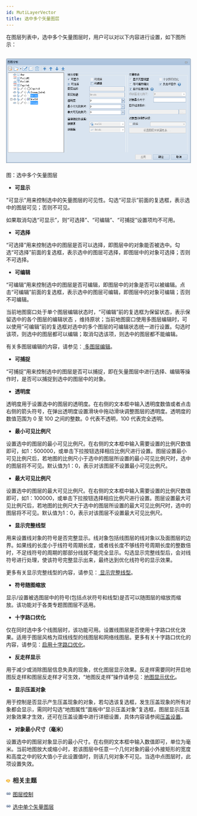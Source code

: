 ```yaml
---
id: MutiLayerVector
title: 选中多个矢量图层
---
```

在图层列表中，选中多个矢量图层时，用户可以对以下内容进行设置，如下图所示：

![](img/MutiVector.png)  
---  
图：选中多个矢量图层  
  
  * **可显示**

"可显示"用来控制选中的矢量图层的可见性。勾选“可显示”前面的复选框，表示选中的图层可见；否则不可见。

如果取消勾选“可显示”，则“可选择”、“可编辑”、“可捕捉”设置项均不可用。

  * **可选择**

“可选择”用来控制选中的图层是否可以选择，即图层中的对象能否被选中。勾选“可选择”前面的复选框，表示选中的图层可选择，即图层中的对象可选择；否则不可选择。

  * **可编辑**

“可编辑”用来控制选中的图层是否可编辑，即图层中的对象是否可以被编辑。点击“可编辑”前面的复选框，表示选中的图层可编辑，即图层中的对象可编辑；否则不可编辑。

当前地图窗口处于单个图层编辑状态时，“可编辑”前的复选框为保留状态，表示保留选中的各个图层的编辑状态
，维持原状；当前地图窗口使用多图层编辑时，可以使用“可编辑”前的复选框对选中的多个图层的可编辑状态统一进行设置。勾选时该项，则选中的图层都可以编辑；取消勾选该项，则选中的图层都不能编辑。

有关多图层编辑的内容，请参见：[
多图层编辑](../../DataProcessing/Objects/EditObjects/MultiLayerEditSet.htm)。

  * **可捕捉**

“可捕捉”用来控制选中的图层是否可以捕捉，即在矢量图层中进行选择、编辑等操作时，是否可以捕捉到选中的图层中的对象。

  * **透明度**

透明度用于设置选中的图层的透明度。在右侧的文本框中输入透明度数值或者点击右侧的箭头符号，在弹出透明度设置滑块中拖动滑块调整图层的透明度。透明度的数值范围为
0 至 100 之间的整数。0 代表不透明，100 代表完全透明。

  * **最小可见比例尺**

设置选中的图层的最小可见比例尺。在右侧的文本框中输入需要设置的比例尺数值即可，如1：500000，或单击下拉按钮选择相应比例尺进行设置。图层设置最小可见比例尺后，若地图的比例尺小于选中的图层所设置的最小可见比例尺时，选中的图层将不可见。默认值为1：0，表示对该图层不设置最小可见比例尺。

  * **最大可见比例尺**

设置选中的图层的最大可见比例尺。在右侧的文本框中输入需要设置的比例尺数值即可，如1：100000，或单击下拉按钮选择相应比例尺进行设置。图层设置最大可见比例尺后，若地图的比例尺大于选中的图层所设置的最大可见比例尺时，选中的图层将不可见。默认值为1：0，表示对该图层不设置最大可见比例尺。

  * **显示完整线型**

用来设置线对象的符号是否完整显示。线对象包括线图层的线对象以及面图层的边界。如果线的长度小于线符号周期长度，或者线长度不够线符号周期长度的整数倍时，不足线符号的周期的那部分线就不能完全显示。勾选显示完整线型后，会对线符号进行处理，使该符号完整显示出来，最终达到优化线符号的显示效果。

更多有关显示完整线型的内容，请参见：[ 显示完整线型](../AdvanceSetting/Linedisplay.htm)。

  * **符号随图缩放**

显示/设置被选图层中的符号(包括点状符号和线型)是否可以随图层的缩放而缩放。该功能对于各类专题图图层不适用。

  * **十字路口优化**

仅在同时选中多个线图层时，该功能可用。设置线图层是否使用十字路口优化效果。适用于图层风格为双线线型的线图层和网络线图层。更多有关十字路口优化的内容，请参见：[启用十字路口优化](../AdvanceSetting/RoadCross.htm)。

  * **反走样显示**

用于减少或消除图层信息失真的现象，优化图层显示效果。反走样需要同时开启地图反走样和图层反走样才可生效，“地图反走样”操作请参见：[地图显示优化](../../Optimization/MapOptimization/MapOptimization.htm#1)。

  * **显示压盖对象**

用于控制是否显示产生压盖现象的对象，若勾选该复选框，发生压盖现象的所有对象都会显示，需同时勾选“地图属性”面板中“显示压盖对象”复选框，图层显示压盖对象效果才生效，还可在压盖设置中进行详细设置，具体内容请参阅[压盖设置](../../Optimization/MapOptimization/OverlaySetting.htm)。

  * **对象最小尺寸（毫米）**

设置选中的图层对象显示的最小尺寸。在右侧的文本框中输入数值即可，单位为毫米。当前地图放大或缩小时，若该图层中任意一个几何对象的最小外接矩形的宽度和高度之中的较大值小于此设置值时，则该几何对象不可见。当选中点图层时，此项设置失效。

### ![](../../img/seealso.png) 相关主题

![](../../img/smalltitle.png) [图层控制](LayerControl.htm)

![](../../img/smalltitle.png) [选中单个矢量图层](SingleLayerVector.htm)

